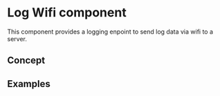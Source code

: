 # Log Wifi component
<!-- Describe what this component does. -->
This component provides a logging enpoint to send log data via wifi to a server.

## Concept
<!-- Describe the underlying concept. -->


## Examples
<!-- Add code snippets here to show common use cases. -->